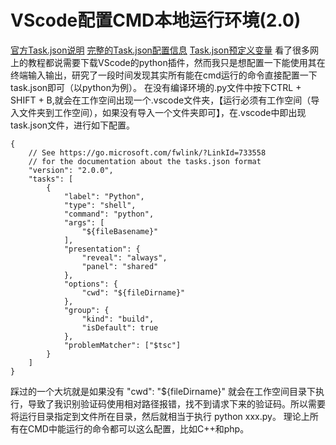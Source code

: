 ﻿# VScode配置CMD本地运行环境(2.0)
[官方Task.json说明](https://code.visualstudio.com/docs/editor/tasks)
[完整的Task.json配置信息](https://code.visualstudio.com/docs/editor/tasks-appendix)
[Task.json预定义变量](https://code.visualstudio.com/docs/editor/variables-reference)
    看了很多网上的教程都说需要下载VScode的python插件，然而我只是想配置一下能使用其在终端输入输出，研究了一段时间发现其实所有能在cmd运行的命令直接配置一下task.json即可（以python为例）。
    在没有编译环境的.py文件中按下CTRL + SHIFT + B,就会在工作空间出现一个.vscode文件夹，【运行必须有工作空间（导入文件夹到工作空间），如果没有导入一个文件夹即可】，在.vscode中即出现task.json文件，进行如下配置。
    

```
{
    // See https://go.microsoft.com/fwlink/?LinkId=733558
    // for the documentation about the tasks.json format
    "version": "2.0.0",
    "tasks": [
        {
            "label": "Python",
            "type": "shell",
            "command": "python",
            "args": [
                "${fileBasename}"
            ],
            "presentation": {
                "reveal": "always",
                "panel": "shared"
            },
            "options": {
                "cwd": "${fileDirname}"
            },
            "group": {
                "kind": "build",
                "isDefault": true
            },
            "problemMatcher": ["$tsc"]
        }
    ]
}
```
   踩过的一个大坑就是如果没有 "cwd": "${fileDirname}" 就会在工作空间目录下执行，导致了我识别验证码使用相对路径报错，找不到请求下来的验证码。所以需要将运行目录指定到文件所在目录，然后就相当于执行 python xxx.py。
   理论上所有在CMD中能运行的命令都可以这么配置，比如C++和php。